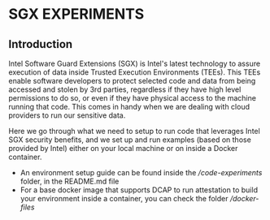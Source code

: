 # SGX EXPERIMENTS

## Introduction
Intel Software Guard Extensions (SGX) is Intel's latest technology to assure execution of data inside Trusted Execution Environments (TEEs). This TEEs enable software developers to protect selected code and data from being accessed and stolen by 3rd parties, regardless if they have high level permissions to do so, or even if they have physical access to the machine running that code. This comes in handy when we are dealing with cloud providers to run our sensitive data.

Here we go through what we need to setup to run code that leverages Intel SGX security benefits, and we set up and run examples (based on those provided by Intel) either on your local machine or on inside a Docker container.

* An environment setup guide can be found inside the */code-experiments* folder, in the README.md file
* For a base docker image that supports DCAP to run attestation to build your environment inside a container, you can check the folder */docker-files*
